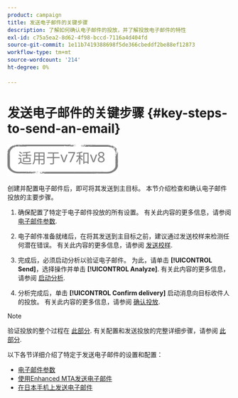 ```yaml
---
product: campaign
title: 发送电子邮件的关键步骤
description: 了解如何确认电子邮件的投放，并了解投放电子邮件的特性
exl-id: c75a5ea2-8d62-4f98-bccd-7116a4d404fd
source-git-commit: 1e11b7419388698f5de366cbeddf2be88ef12873
workflow-type: tm+mt
source-wordcount: '214'
ht-degree: 0%

---
```


# 发送电子邮件的关键步骤 {#key-steps-to-send-an-email}

![](../../assets/common.svg)

创建并配置电子邮件后，即可将其发送到主目标。 本节介绍检查和确认电子邮件投放的主要步骤。

1. 确保配置了特定于电子邮件投放的所有设置。 有关此内容的更多信息，请参阅 [电子邮件参数](email-parameters.md).
1. 电子邮件准备就绪后，在将其发送到主目标之前，建议通过发送校样来检测任何潜在错误。 有关此内容的更多信息，请参阅 [发送校样](steps-validating-the-delivery.md#sending-a-proof).

1. 完成后，必须启动分析以验证电子邮件。 为此，请单击 **[!UICONTROL Send]**，选择操作并单击 **[!UICONTROL Analyze]**. 有关此内容的更多信息，请参阅 [启动分析](steps-validating-the-delivery.md#analyzing-the-delivery).

1. 分析完成后，单击 **[!UICONTROL Confirm delivery]** 启动消息向目标收件人的投放。 有关此内容的更多信息，请参阅 [确认投放](steps-sending-the-delivery.md#confirming-delivery).

   <!--Add screenshot with analysis done and Confirm delivery button activated.-->

>[!NOTE]
>
>验证投放的整个过程在 [此部分](steps-validating-the-delivery.md). 有关配置和发送投放的完整详细步骤，请参阅 [此部分](steps-sending-the-delivery.md).

以下各节详细介绍了特定于发送电子邮件的设置和配置：
<!--* [Generating the mirror page](generating-mirror-page.md)
* [Email BCC](email-bcc.md)-->
* [电子邮件参数](email-parameters.md)
* [使用Enhanced MTA发送电子邮件](sending-with-enhanced-mta.md)
* [在日本手机上发送电子邮件](sending-emails-on-japanese-mobiles.md)
